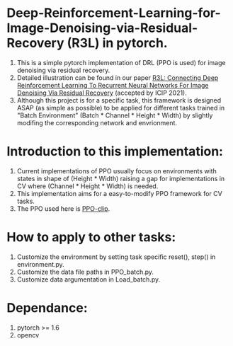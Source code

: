 # Deep-Reinforcement-Learning-for-Image-Denoising-via-Residual-Recovery (R3L) in pytorch.
1. This is a simple pytorch implementation of DRL (PPO is used) for image denoising via residual recovery.
2. Detailed illustration can be found in our paper [R3L: Connecting Deep Reinforcement Learning To Recurrent Neural Networks For Image Denoising Via Residual Recovery](https://arxiv.org/abs/2107.05318) (accepted by ICIP 2021).
3. Although this project is for a specific task, this framework is designed ASAP (as simple as possible) to be applied for different tasks trained in "Batch Environment" (Batch * Channel * Height * Width) by slightly modifing the corresponding network and envrionment.
# Introduction to this implementation:
1. Current implementations of PPO usually focus on environments with states in shape of (Height * Width) raising a gap for implementations in CV where (Channel * Height * Width) is needed.
2. This implementation aims for a easy-to-modify PPO framework for CV tasks.
3. The PPO used here is [PPO-clip](https://spinningup.openai.com/en/latest/algorithms/ppo.html).
# How to apply to other tasks:
1. Customize the environment by setting task specific reset(), step() in environment.py.
2. Customize the data file paths in PPO_batch.py.
3. Customize data argumentation in Load_batch.py.
# Dependance:
1. pytorch >= 1.6
2. opencv
